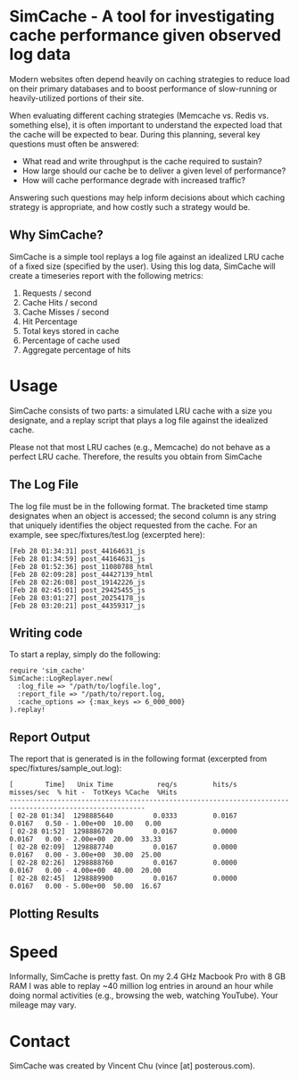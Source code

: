 # SimCache - A tool for investigating cache performance given observed log data

Modern websites often depend heavily on caching strategies to reduce load on their primary databases and to boost performance of slow-running or heavily-utilized portions of their site. 

When evaluating different caching strategies (Memcache vs. Redis vs. something else), it is often important to understand the expected load that the cache will be expected to bear. During this planning, several key questions must often be answered:

 * What read and write throughput is the cache required to sustain? 
 * How large should our cache be to deliver a given level of performance? 
 * How will cache performance degrade with increased traffic? 
 
Answering such questions may help inform decisions about which caching strategy is appropriate, and how costly such a strategy would be. 

## Why SimCache? 

SimCache is a simple tool replays a log file against an idealized LRU cache of a fixed size (specified by the user). Using this log data, SimCache will create a timeseries report with the following metrics:

  1. Requests / second 
  2. Cache Hits / second
  3. Cache Misses / second
  4. Hit Percentage
  5. Total keys stored in cache
  6. Percentage of cache used
  7. Aggregate percentage of hits

# Usage

SimCache consists of two parts: a simulated LRU cache with a size you designate, and a replay script that plays a log file against the idealized cache. 

Please not that most LRU caches (e.g., Memcache) do not behave as a perfect LRU cache. Therefore, the results you obtain from SimCache 

## The Log File

The log file must be in the following format. The bracketed time stamp designates when an object is accessed; the second column is any string that uniquely identifies the object requested from the cache. For an example, see spec/fixtures/test.log (excerpted here): 

    [Feb 28 01:34:31] post_44164631_js
    [Feb 28 01:34:59] post_44164631_js
    [Feb 28 01:52:36] post_11080788_html
    [Feb 28 02:09:28] post_44427139_html
    [Feb 28 02:26:08] post_19142226_js
    [Feb 28 02:45:01] post_29425455_js
    [Feb 28 03:01:27] post_20254178_js
    [Feb 28 03:20:21] post_44359317_js

## Writing code

To start a replay, simply do the following: 

    require 'sim_cache'
    SimCache::LogReplayer.new(
      :log_file => "/path/to/logfile.log",
      :report_file => "/path/to/report.log,
      :cache_options => {:max_keys => 6_000_000}
    ).replay!

## Report Output

The report that is generated is in the following format (excerpted from spec/fixtures/sample_out.log): 

    [        Time]   Unix Time           req/s         hits/s     misses/sec  % hit -  TotKeys %Cache  %Hits
    --------------------------------------------------------------------------------------------------------
    [ 02-28 01:34]  1298885640          0.0333         0.0167         0.0167   0.50 - 1.00e+00  10.00   0.00
    [ 02-28 01:52]  1298886720          0.0167         0.0000         0.0167   0.00 - 2.00e+00  20.00  33.33
    [ 02-28 02:09]  1298887740          0.0167         0.0000         0.0167   0.00 - 3.00e+00  30.00  25.00
    [ 02-28 02:26]  1298888760          0.0167         0.0000         0.0167   0.00 - 4.00e+00  40.00  20.00
    [ 02-28 02:45]  1298889900          0.0167         0.0000         0.0167   0.00 - 5.00e+00  50.00  16.67

## Plotting Results


# Speed

Informally, SimCache is pretty fast. On my 2.4 GHz Macbook Pro with 8 GB RAM I was able to replay ~40 million log entries in around an hour while doing normal activities (e.g., browsing the web, watching YouTube). Your mileage may vary. 

# Contact

SimCache was created by Vincent Chu (vince [at] posterous.com). 
